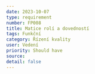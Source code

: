 ```yaml
---
date: 2023-10-07
type: requirement
number: FP008
title: Matice rolí a dovedností
tags: Funkční
category: Řízení kvality
user: Vedení
priority: Should have
source: 
detail: false
---
```


